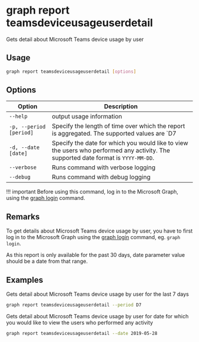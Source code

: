 # graph report teamsdeviceusageuserdetail

Gets detail about Microsoft Teams device usage by user

## Usage

```sh
graph report teamsdeviceusageuserdetail [options]
```

## Options

Option|Description
------|-----------
`--help`|output usage information
`-p, --period [period]`|Specify the length of time over which the report is aggregated. The supported values are `D7|D30|D90|D180`.
`-d, --date [date]`|Specify the date for which you would like to view the users who performed any activity. The supported date format is `YYYY-MM-DD`.
`--verbose`|Runs command with verbose logging
`--debug`|Runs command with debug logging

!!! important
    Before using this command, log in to the Microsoft Graph, using the [graph login](../login.md) command.

## Remarks

To get details about Microsoft Teams device usage by user, you have to first log in to the Microsoft Graph using the [graph login](../login.md) command, eg. `graph login`.

As this report is only available for the past 30 days, date parameter value should be a date from that range.

## Examples

Gets detail about Microsoft Teams device usage by user for the last 7 days

```sh
graph report teamsdeviceusageuserdetail --period D7
```

Gets detail about Microsoft Teams device usage by user for date for which you would like to view the users who performed any activity

```sh
graph report teamsdeviceusageuserdetail --date 2019-05-28
```